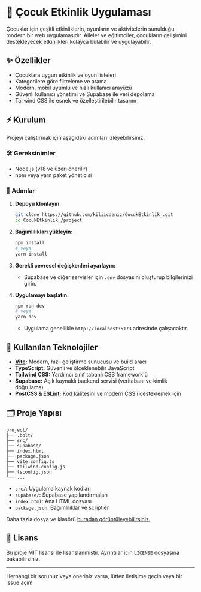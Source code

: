 # 👶 Çocuk Etkinlik Uygulaması

Çocuklar için çeşitli etkinliklerin, oyunların ve aktivitelerin sunulduğu modern bir web uygulamasıdır. Aileler ve eğitimciler, çocukların gelişimini destekleyecek etkinlikleri kolayca bulabilir ve uygulayabilir.

## ✨ Özellikler

- Çocuklara uygun etkinlik ve oyun listeleri
- Kategorilere göre filtreleme ve arama
- Modern, mobil uyumlu ve hızlı kullanıcı arayüzü
- Güvenli kullanıcı yönetimi ve Supabase ile veri depolama
- Tailwind CSS ile esnek ve özelleştirilebilir tasarım

## ⚡️ Kurulum

Projeyi çalıştırmak için aşağıdaki adımları izleyebilirsiniz:

### 🛠 Gereksinimler

- Node.js (v18 ve üzeri önerilir)
- npm veya yarn paket yöneticisi

### 🚀 Adımlar

1. **Depoyu klonlayın:**
   ```sh
   git clone https://github.com/kiliicdeniz/CocukEtkinlik_.git
   cd CocukEtkinlik_/project
   ```

2. **Bağımlılıkları yükleyin:**
   ```sh
   npm install
   # veya
   yarn install
   ```

3. **Gerekli çevresel değişkenleri ayarlayın:**
   - Supabase ve diğer servisler için `.env` dosyasını oluşturup bilgilerinizi girin.

4. **Uygulamayı başlatın:**
   ```sh
   npm run dev
   # veya
   yarn dev
   ```
   - Uygulama genellikle `http://localhost:5173` adresinde çalışacaktır.

## 🧩 Kullanılan Teknolojiler

- **[Vite](https://vitejs.dev/):** Modern, hızlı geliştirme sunucusu ve build aracı
- **TypeScript:** Güvenli ve ölçeklenebilir JavaScript
- **Tailwind CSS:** Yardımcı sınıf tabanlı CSS framework'ü
- **Supabase:** Açık kaynaklı backend servisi (veritabanı ve kimlik doğrulama)
- **PostCSS & ESLint:** Kod kalitesini ve modern CSS'i desteklemek için

## 🗂 Proje Yapısı

```
project/
├── .bolt/
├── src/
├── supabase/
├── index.html
├── package.json
├── vite.config.ts
├── tailwind.config.js
├── tsconfig.json
└── ...
```

- `src/`: Uygulama kaynak kodları
- `supabase/`: Supabase yapılandırmaları
- `index.html`: Ana HTML dosyası
- `package.json`: Bağımlılıklar ve scriptler

Daha fazla dosya ve klasörü [buradan görüntüleyebilirsiniz.](https://github.com/kiliicdeniz/CocukEtkinlik_/tree/main/project)

## 📄 Lisans

Bu proje MIT lisansı ile lisanslanmıştır. Ayrıntılar için `LICENSE` dosyasına bakabilirsiniz.

---

Herhangi bir sorunuz veya öneriniz varsa, lütfen iletişime geçin veya bir issue açın!
